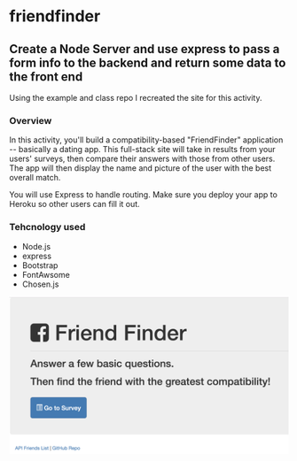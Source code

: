 # friendfinder

## Create a Node Server and use express to pass a form info to the backend and return some data to the front end

Using the example and class repo I recreated the site for this activity.

### Overview

In this activity, you'll build a compatibility-based "FriendFinder" application -- basically a dating app. This full-stack site will take in results from your users' surveys, then compare their answers with those from other users. The app will then display the name and picture of the user with the best overall match.

You will use Express to handle routing. Make sure you deploy your app to Heroku so other users can fill it out.

### Tehcnology used

* Node.js
* express
* Bootstrap
* FontAwsome
* Chosen.js

![Friend Finder](/app/assets/FF.png)